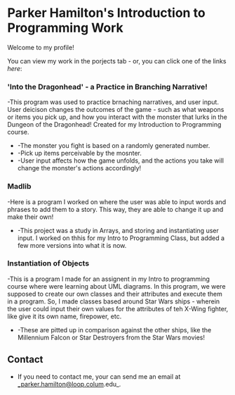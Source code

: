 # Parker Hamilton's Introduction to Programming Work

Welcome to my profile!

You can view my work in the porjects tab - or, you can click one of the links _here_:

### 'Into the Dragonhead' - a Practice in Branching Narrative!
-This program was used to practice brnaching narratives, and user input. User deicison changes the outcomes of the game - such as what weapons or items you pick up, and how you interact with the monster that lurks in the Dungeon of the Dragonhead! Created for my Introduction to Programming course.
- -The monster you fight is based on a randomly generated number.
- -Pick up items perceivable by the mosnter.
- -User input affects how the game unfolds, and the actions you take will change the monster's actions accordingly!

### Madlib
-Here is a program I worked on where the user was able to input words and phrases to add them to a story. This way, they are able to change it up and make their own!
- -This project was a study in Arrays, and storing and instantiating user input. I worked on thhis for my Intro to Programming Class, but added a few more versions into what it is now.

### Instantiation of Objects
-This is a program I made for an assignent in my Intro to programming course where were learning about UML diagrams. In this program, we were supposed to create our own classes and their attributes and execute them in a program. So, I made classes based around Star Wars ships - wherein the user could input their own values for the attributes of teh X-Wing fighter, like give it its own name, firepower, etc. 
- -These are pitted up in comparison against the other ships, like the Millennium Falcon or Star Destroyers from the Star Wars movies!


## Contact
- If you need to contact me, your can send me an email at _parker.hamilton@loop.colum.edu_.


